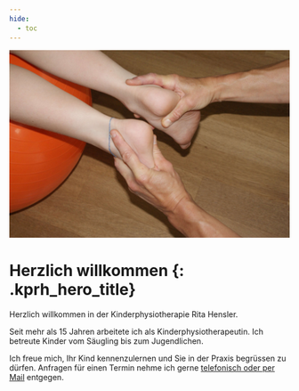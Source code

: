 ```yaml
---
hide:
  - toc
---
```


<img class="kprh_hero kprh_hero_behandlung" src="assets/behandlung.jpg" alt="">

# Herzlich willkommen {: .kprh_hero_title}

Herzlich willkommen in der Kinderphysiotherapie Rita Hensler.

Seit mehr als 15 Jahren arbeitete ich als Kinderphysiotherapeutin. Ich betreute Kinder vom Säugling bis zum Jugendlichen.

Ich freue mich, Ihr Kind kennenzulernen und Sie in der Praxis begrüssen zu dürfen. Anfragen für einen Termin nehme ich gerne [telefonisch oder per Mail](kontakt.md) entgegen.  
